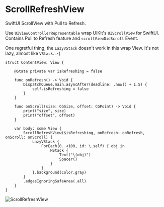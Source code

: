 # ScrollRefreshView

SwiftUI ScrollView with Pull to Refresh.

Use `UIViewControllerRepresentable` wrap UIKit's `UIScrollView` for SwiftUI. Contains Pull to Refresh feature and `scrollViewDidScroll` Event.

One regretful thing, the `LazyVStack` doesn't work in this wrap View. It's not lazy, almost like `VStack`. :-(

```
struct ContentView: View {
    
    @State private var isRefreshing = false
    
    func onRefresh() -> Void {
        DispatchQueue.main.asyncAfter(deadline: .now() + 1.5) {
            self.isRefreshing = false
        }
    }
    
    func onScroll(size: CGSize, offset: CGPoint) -> Void {
        print("size", size)
        print("offset", offset)
    }
    
    var body: some View {
        ScrollRefreshView($isRefreshing, onRefresh: onRefresh, onScroll: onScroll) {
            LazyVStack {
                ForEach(0..<100, id: \.self) { obj in
                    HStack {
                        Text("\(obj)")
                        Spacer()
                    }
                }
            }.background(Color.gray)
        }
        .edgesIgnoringSafeArea(.all)
    }
}

```


![ScrollRefreshView](https://raw.githubusercontent.com/cattla/ScrollRefreshView/main/ScrollRefreshView/demo.gif)
